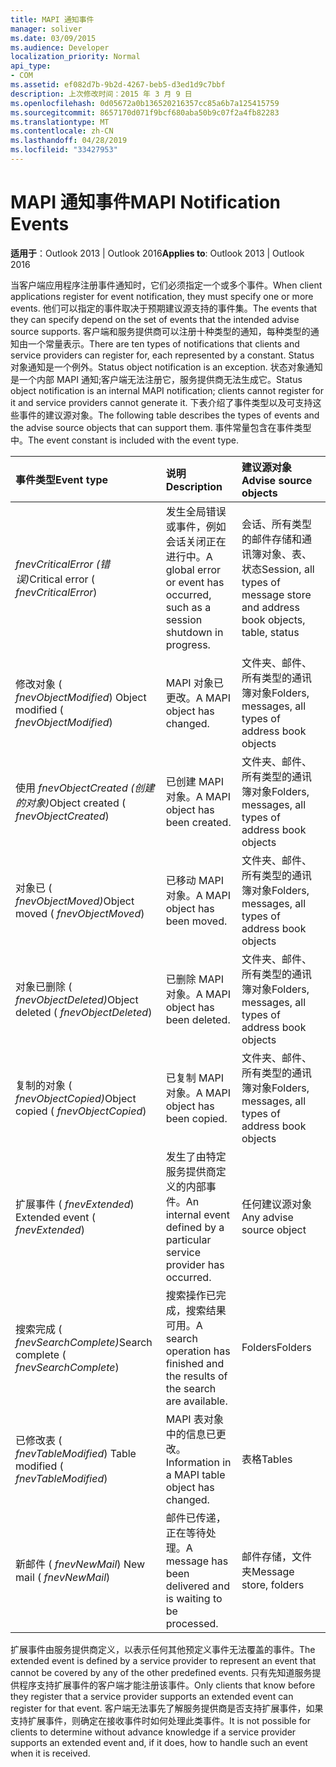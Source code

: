```yaml
---
title: MAPI 通知事件
manager: soliver
ms.date: 03/09/2015
ms.audience: Developer
localization_priority: Normal
api_type:
- COM
ms.assetid: ef082d7b-9b2d-4267-beb5-d3ed1d9c7bbf
description: 上次修改时间：2015 年 3 月 9 日
ms.openlocfilehash: 0d05672a0b136520216357cc85a6b7a125415759
ms.sourcegitcommit: 8657170d071f9bcf680aba50b9c07f2a4fb82283
ms.translationtype: MT
ms.contentlocale: zh-CN
ms.lasthandoff: 04/28/2019
ms.locfileid: "33427953"
---
```

# <a name="mapi-notification-events"></a><span data-ttu-id="f4bda-103">MAPI 通知事件</span><span class="sxs-lookup"><span data-stu-id="f4bda-103">MAPI Notification Events</span></span>

  
  
<span data-ttu-id="f4bda-104">**适用于**：Outlook 2013 | Outlook 2016</span><span class="sxs-lookup"><span data-stu-id="f4bda-104">**Applies to**: Outlook 2013 | Outlook 2016</span></span> 
  
<span data-ttu-id="f4bda-105">当客户端应用程序注册事件通知时，它们必须指定一个或多个事件。</span><span class="sxs-lookup"><span data-stu-id="f4bda-105">When client applications register for event notification, they must specify one or more events.</span></span> <span data-ttu-id="f4bda-106">他们可以指定的事件取决于预期建议源支持的事件集。</span><span class="sxs-lookup"><span data-stu-id="f4bda-106">The events that they can specify depend on the set of events that the intended advise source supports.</span></span> <span data-ttu-id="f4bda-107">客户端和服务提供商可以注册十种类型的通知，每种类型的通知由一个常量表示。</span><span class="sxs-lookup"><span data-stu-id="f4bda-107">There are ten types of notifications that clients and service providers can register for, each represented by a constant.</span></span> <span data-ttu-id="f4bda-108">Status 对象通知是一个例外。</span><span class="sxs-lookup"><span data-stu-id="f4bda-108">Status object notification is an exception.</span></span> <span data-ttu-id="f4bda-109">状态对象通知是一个内部 MAPI 通知;客户端无法注册它，服务提供商无法生成它。</span><span class="sxs-lookup"><span data-stu-id="f4bda-109">Status object notification is an internal MAPI notification; clients cannot register for it and service providers cannot generate it.</span></span> <span data-ttu-id="f4bda-110">下表介绍了事件类型以及可支持这些事件的建议源对象。</span><span class="sxs-lookup"><span data-stu-id="f4bda-110">The following table describes the types of events and the advise source objects that can support them.</span></span> <span data-ttu-id="f4bda-111">事件常量包含在事件类型中。</span><span class="sxs-lookup"><span data-stu-id="f4bda-111">The event constant is included with the event type.</span></span>
  
|<span data-ttu-id="f4bda-112">**事件类型**</span><span class="sxs-lookup"><span data-stu-id="f4bda-112">**Event type**</span></span>|<span data-ttu-id="f4bda-113">**说明**</span><span class="sxs-lookup"><span data-stu-id="f4bda-113">**Description**</span></span>|<span data-ttu-id="f4bda-114">**建议源对象**</span><span class="sxs-lookup"><span data-stu-id="f4bda-114">**Advise source objects**</span></span>|
|:-----|:-----|:-----|
|<span data-ttu-id="f4bda-115">_fnevCriticalError (错误)_</span><span class="sxs-lookup"><span data-stu-id="f4bda-115">Critical error ( _fnevCriticalError_)</span></span>  <br/> |<span data-ttu-id="f4bda-116">发生全局错误或事件，例如会话关闭正在进行中。</span><span class="sxs-lookup"><span data-stu-id="f4bda-116">A global error or event has occurred, such as a session shutdown in progress.</span></span>  <br/> |<span data-ttu-id="f4bda-117">会话、所有类型的邮件存储和通讯簿对象、表、状态</span><span class="sxs-lookup"><span data-stu-id="f4bda-117">Session, all types of message store and address book objects, table, status</span></span>  <br/> |
|<span data-ttu-id="f4bda-118">修改对象 ( _fnevObjectModified_) </span><span class="sxs-lookup"><span data-stu-id="f4bda-118">Object modified ( _fnevObjectModified_)</span></span>  <br/> |<span data-ttu-id="f4bda-119">MAPI 对象已更改。</span><span class="sxs-lookup"><span data-stu-id="f4bda-119">A MAPI object has changed.</span></span>  <br/> |<span data-ttu-id="f4bda-120">文件夹、邮件、所有类型的通讯簿对象</span><span class="sxs-lookup"><span data-stu-id="f4bda-120">Folders, messages, all types of address book objects</span></span>  <br/> |
|<span data-ttu-id="f4bda-121">使用 _fnevObjectCreated (创建的对象)_</span><span class="sxs-lookup"><span data-stu-id="f4bda-121">Object created ( _fnevObjectCreated_)</span></span>  <br/> |<span data-ttu-id="f4bda-122">已创建 MAPI 对象。</span><span class="sxs-lookup"><span data-stu-id="f4bda-122">A MAPI object has been created.</span></span>  <br/> |<span data-ttu-id="f4bda-123">文件夹、邮件、所有类型的通讯簿对象</span><span class="sxs-lookup"><span data-stu-id="f4bda-123">Folders, messages, all types of address book objects</span></span>  <br/> |
|<span data-ttu-id="f4bda-124">对象已 ( _fnevObjectMoved)_</span><span class="sxs-lookup"><span data-stu-id="f4bda-124">Object moved ( _fnevObjectMoved_)</span></span>  <br/> |<span data-ttu-id="f4bda-125">已移动 MAPI 对象。</span><span class="sxs-lookup"><span data-stu-id="f4bda-125">A MAPI object has been moved.</span></span>  <br/> |<span data-ttu-id="f4bda-126">文件夹、邮件、所有类型的通讯簿对象</span><span class="sxs-lookup"><span data-stu-id="f4bda-126">Folders, messages, all types of address book objects</span></span>  <br/> |
|<span data-ttu-id="f4bda-127">对象已删除 ( _fnevObjectDeleted)_</span><span class="sxs-lookup"><span data-stu-id="f4bda-127">Object deleted ( _fnevObjectDeleted_)</span></span>  <br/> |<span data-ttu-id="f4bda-128">已删除 MAPI 对象。</span><span class="sxs-lookup"><span data-stu-id="f4bda-128">A MAPI object has been deleted.</span></span>  <br/> |<span data-ttu-id="f4bda-129">文件夹、邮件、所有类型的通讯簿对象</span><span class="sxs-lookup"><span data-stu-id="f4bda-129">Folders, messages, all types of address book objects</span></span>  <br/> |
|<span data-ttu-id="f4bda-130">复制的对象 ( _fnevObjectCopied)_</span><span class="sxs-lookup"><span data-stu-id="f4bda-130">Object copied ( _fnevObjectCopied_)</span></span>  <br/> |<span data-ttu-id="f4bda-131">已复制 MAPI 对象。</span><span class="sxs-lookup"><span data-stu-id="f4bda-131">A MAPI object has been copied.</span></span>  <br/> |<span data-ttu-id="f4bda-132">文件夹、邮件、所有类型的通讯簿对象</span><span class="sxs-lookup"><span data-stu-id="f4bda-132">Folders, messages, all types of address book objects</span></span>  <br/> |
|<span data-ttu-id="f4bda-133">扩展事件 ( _fnevExtended_) </span><span class="sxs-lookup"><span data-stu-id="f4bda-133">Extended event ( _fnevExtended_)</span></span>  <br/> |<span data-ttu-id="f4bda-134">发生了由特定服务提供商定义的内部事件。</span><span class="sxs-lookup"><span data-stu-id="f4bda-134">An internal event defined by a particular service provider has occurred.</span></span>  <br/> |<span data-ttu-id="f4bda-135">任何建议源对象</span><span class="sxs-lookup"><span data-stu-id="f4bda-135">Any advise source object</span></span>  <br/> |
|<span data-ttu-id="f4bda-136">搜索完成 ( _fnevSearchComplete)_</span><span class="sxs-lookup"><span data-stu-id="f4bda-136">Search complete ( _fnevSearchComplete_)</span></span>  <br/> |<span data-ttu-id="f4bda-137">搜索操作已完成，搜索结果可用。</span><span class="sxs-lookup"><span data-stu-id="f4bda-137">A search operation has finished and the results of the search are available.</span></span>  <br/> |<span data-ttu-id="f4bda-138">Folders</span><span class="sxs-lookup"><span data-stu-id="f4bda-138">Folders</span></span>  <br/> |
|<span data-ttu-id="f4bda-139">已修改表 ( _fnevTableModified_) </span><span class="sxs-lookup"><span data-stu-id="f4bda-139">Table modified ( _fnevTableModified_)</span></span>  <br/> |<span data-ttu-id="f4bda-140">MAPI 表对象中的信息已更改。</span><span class="sxs-lookup"><span data-stu-id="f4bda-140">Information in a MAPI table object has changed.</span></span>  <br/> |<span data-ttu-id="f4bda-141">表格</span><span class="sxs-lookup"><span data-stu-id="f4bda-141">Tables</span></span>  <br/> |
|<span data-ttu-id="f4bda-142">新邮件 ( _fnevNewMail_) </span><span class="sxs-lookup"><span data-stu-id="f4bda-142">New mail ( _fnevNewMail_)</span></span>  <br/> |<span data-ttu-id="f4bda-143">邮件已传递，正在等待处理。</span><span class="sxs-lookup"><span data-stu-id="f4bda-143">A message has been delivered and is waiting to be processed.</span></span>  <br/> |<span data-ttu-id="f4bda-144">邮件存储，文件夹</span><span class="sxs-lookup"><span data-stu-id="f4bda-144">Message store, folders</span></span>  <br/> |
   
<span data-ttu-id="f4bda-145">扩展事件由服务提供商定义，以表示任何其他预定义事件无法覆盖的事件。</span><span class="sxs-lookup"><span data-stu-id="f4bda-145">The extended event is defined by a service provider to represent an event that cannot be covered by any of the other predefined events.</span></span> <span data-ttu-id="f4bda-146">只有先知道服务提供程序支持扩展事件的客户端才能注册该事件。</span><span class="sxs-lookup"><span data-stu-id="f4bda-146">Only clients that know before they register that a service provider supports an extended event can register for that event.</span></span> <span data-ttu-id="f4bda-147">客户端无法事先了解服务提供商是否支持扩展事件，如果支持扩展事件，则确定在接收事件时如何处理此类事件。</span><span class="sxs-lookup"><span data-stu-id="f4bda-147">It is not possible for clients to determine without advance knowledge if a service provider supports an extended event and, if it does, how to handle such an event when it is received.</span></span>
  

